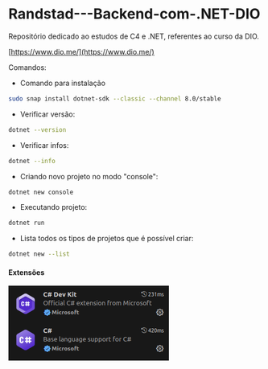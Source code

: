 # Randstad---Backend-com-.NET-DIO

Repositório dedicado ao estudos de C4 e .NET, referentes ao curso da DIO.

[https://www.dio.me/](https://www.dio.me/)

Comandos:

- Comando para instalação
```bash
sudo snap install dotnet-sdk --classic --channel 8.0/stable
```

- Verificar versão:
```bash
dotnet --version
```

- Verificar infos:
```bash
dotnet --info
```

- Criando novo projeto no modo "console":
```bash
dotnet new console
```

- Executando projeto:
```bash
dotnet run
```
- Lista todos os tipos de projetos que é possível criar:
```bash
dotnet new --list
```

#### Extensões
![alt text](image.png)
